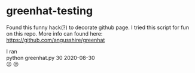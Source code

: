 # greenhat-testing

Found this funny hack(?) to decorate github page. 
I tried this script for fun on this repo.
More info can found here: 
https://github.com/angusshire/greenhat

I ran  
python greenhat.py 30 2020-08-30  
:stuck_out_tongue_winking_eye:
:stuck_out_tongue_closed_eyes:	
